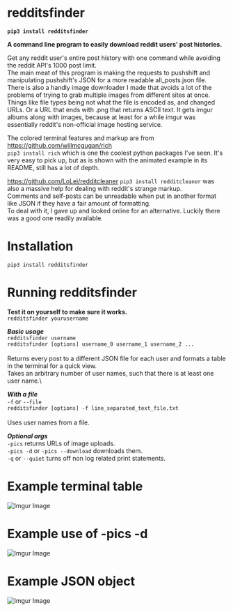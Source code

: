 # redditsfinder
**`pip3 install redditsfinder`**

**A command line program to easily download reddit users' post histories.**

Get any reddit user's entire post history with one command while avoiding the reddit API's 1000 post limit. \
The main meat of this program is making the requests to pushshift and manipulating pushshift's JSON for a more readable all_posts.json file. \
There is also a handly image downloader I made that avoids a lot of the problems of trying to grab multiple images from different sites at once. Things like file types being not what the file is encoded as, and changed URLs. Or a URL that ends with .png that returns ASCII text. It gets imgur albums along with images, because at least for a while imgur was essentially reddit's non-official image hosting service.

The colored terminal features and markup are from https://github.com/willmcgugan/rich \
`pip3 install rich` which is one the coolest python packages I've seen. It's very easy to pick up, but as is shown with the animated example in its README, still has a lot of depth.  

https://github.com/LoLei/redditcleaner `pip3 install redditcleaner` was also a massive help for dealing with reddit's strange markup. \
Comments and self-posts can be unreadable when put in another format like JSON if they have a fair amount of formatting. \
To deal with it, I gave up and looked online for an alternative. Luckily there was a good one readily available.

# Installation
`pip3 install redditsfinder`

# Running redditsfinder

**Test it on yourself to make sure it works.**\
`redditsfinder yourusername`

***Basic usage***\
`redditsfinder username`\
`redditsfinder [options] username_0 username_1 username_2 ...`\
\
Returns every post to a different JSON file for each user and formats a table in the terminal for a quick view.\
Takes an arbitrary number of user names, such that there is at least one user name.\

***With a file***\
`-f` or `--file`\
`redditsfinder [options] -f line_separated_text_file.txt`\
\
Uses user names from a file.


***Optional args***\
`-pics` returns URLs of image uploads.\
`-pics -d` or `-pics --download` downloads them.\
`-q` or `--quiet` turns off non log related print statements.


# Example terminal table
![Imgur Image](https://i.imgur.com/t0hR7Oc.png)

# Example use of -pics -d
![Imgur Image](https://i.imgur.com/1bMuKlV.png)

# Example JSON object
![Imgur Image](https://i.imgur.com/yHR87rG.png)
